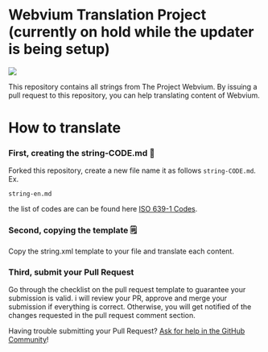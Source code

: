 # Webvium Translation Project (currently on hold while the updater is being setup)
![](https://github.com/mrepol742/Webvium-Translation-Project/blob/master/put-it-on-google-translate-google-translate.gif)


This repository contains all strings from The Project Webvium. By issuing a pull request to this repository, you can help translating content of Webvium.

# How to translate

### First, creating the string-CODE.md  📁
Forked this repository, create a new file name it as follows `string-CODE.md`. Ex.
```
string-en.md
```
the list of codes are can be found here [ISO 639-1 Codes](https://en.wikipedia.org/wiki/List_of_ISO_639-1_codes).
### Second, copying the template 🗒️
Copy the string.xml template to your file and translate each content.

### Third, submit your Pull Request
Go through the checklist on the pull request template to guarantee your submission is valid. i will review your PR, approve and merge your submission if everything is correct. Otherwise, you will get notified of the changes requested in the pull request comment section.

Having trouble submitting your Pull Request? [Ask for help in the GitHub Community](https://github.com/orgs/github-community/discussions/categories/github-education)!
